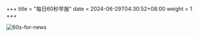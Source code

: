 +++
title = "每日60秒早报"
date = 2024-06-29T04:30:52+08:00
weight = 1
+++

![60s-for-news](/img/zaobao/zaobao.png "由 ALAPI 提供支持")
